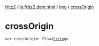 [fritz2](../../index.md) / [io.fritz2.dom.html](../index.md) / [Img](index.md) / [crossOrigin](./cross-origin.md)

# crossOrigin

`var crossOrigin: Flow<`[`String`](https://kotlinlang.org/api/latest/jvm/stdlib/kotlin/-string/index.html)`>`